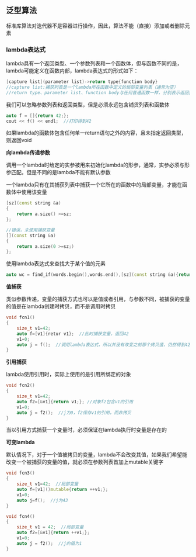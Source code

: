 ## 泛型算法

标准库算法对迭代器不是容器进行操作，因此，算法不能（直接）添加或者删除元素

### lambda表达式

lambda具有一个返回类型、一个参数列表和一个函数体，但与函数不同的是，lambda可能定义在函数内部，lambda表达式的形式如下：

```c++
[capture list](parameter list)->return type{function body}
//capture list:捕获列表是一个lambda所在函数中定义的局部变量列表（通常为空）
//return type、parameter list、function body与任何普通函数一样，分别表示返回类型、参数列表和函数体，与普通函数不一样的是，lambda必须使用尾置返回来指定返回类型
```

我们可以忽略参数列表和返回类型，但是必须永远包含铺货列表和函数体

```c++
auto f = []{return 42;};
cout << f() << endl;  //打印得到42
```

如果lambda的函数体包含任何单一return语句之外的内容，且未指定返回类型，则返回void

**向lambda传递参数**

调用一个lambda时给定的实参被用来初始化lambda的形参，通常，实参必须与形参匹配。但是不同的是lambda不能有默认参数

一个lambda只有在其捕获列表中捕获一个它所在的函数中的局部变量，才能在函数体中使用该变量

```c++
[sz](const string &a)
{
    return a.size() >=sz;
};

//错误，未使用捕获变量
[](const string &a)
{
    return a.size(0 >=sz;)
};
```

使用lambda表达式来查找大于某个值的元素

```c++
auto wc = find_if(words.begin(),words.end(),[sz](const string &a){return a.sz()>=sz;});  //指向一个长度不小于给定sz的元素，如果不存在，则返回words.end()的一个拷贝
```

**值捕获**

类似参数传递，变量的捕获方式也可以是值或者引用，与参数不同，被捕获的变量的值是在lambda创建时拷贝，而不是调用时拷贝

```c++
void fcn1()
{
    size_t v1=42;
    auto f=[v1]{retur v1};  //此时捕获变量，返回42
    v1=0;
    auto j = f();  //调用lambda表达式，所以并没有改变之前那个拷贝值，仍然得到42，不是0
}
```

**引用捕获**

lambda使用引用时，实际上使用的是引用所绑定的对象

```c++
void fcn2()
{
    size_t v1=42;
    auto f2=[&v1]{return v1;}; //对象f2包含v1的引用
    v1=0;
    auto j = f2();  //j为0，f2保存v1的引用，而非拷贝
}
```

当以引用方式捕获一个变量时，必须保证在lambda执行时变量是存在的

**可变lambda**

默认情况下，对于一个值被拷贝的变量，lambda不会改变其值，如果我们希望能改变一个被捕获的变量的值，就必须在参数列表首加上mutable关键字

```c++
void fcn3()
{
    size_t v1=42;  //局部变量
    auto f=[v1]()mutable{return ++v1;};
    v1=0;
    auto j=f();  //j为43
}

void fcn4()
{
    size_t v1 = 42;  //局部变量
    auto f2=[&v1]{return ++v1;};
    v1=0;
    auto j = f2();  //j的值为1
}
```

